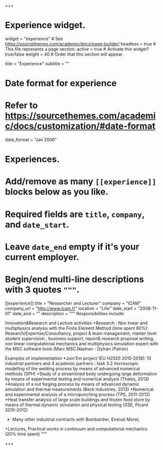 +++
# Experience widget.
widget = "experience"  # See https://sourcethemes.com/academic/docs/page-builder/
headless = true  # This file represents a page section.
active = true  # Activate this widget? true/false
weight = 40  # Order that this section will appear.

title = "Experience"
subtitle = ""

# Date format for experience
#   Refer to https://sourcethemes.com/academic/docs/customization/#date-format
date_format = "Jan 2006"

# Experiences.
#   Add/remove as many `[[experience]]` blocks below as you like.
#   Required fields are `title`, `company`, and `date_start`.
#   Leave `date_end` empty if it's your current employer.
#   Begin/end multi-line descriptions with 3 quotes `"""`.
[[experience]]
  title = "Researcher and Lecturer"
  company = "ICAM"
  company_url = "http://www.icam.fr"
  location = "Lille"
  date_start = "2008-11-01"
  date_end = ""
  description = """
  Responsibilities include:
  
  Innovation&Research and Lecture activities
+Research : Non linear and multiphysics analysis with the Finite Element Method
(time spent 80%):
Research/Expertise/Consultancy, project & team management, master level student supervision , business support, report& research proposal writing, non linear computational mechanics and multiphysics simulation expert with the MSC software tools (Marc MSC.Nastran - Dytran /Patran)

Examples of implementation
*Join'Em project (EU H2020 2015-2018): 10 industrial partners and 4 academic partners : task 3.2 microscopic modelling of the welding process by means of advanced numerical methods (SPH)
*Study of a streamlined body undergoing large deformation by means of experimental testing and numerical analysis (Thales, 2013)
*Analysis of a nut forging process by means of advanced dynamic simulation and thermal measurements (Beck Industries, 2013)
*Numerical and experimental analysis of a micropunching process (TPS, 2011-2013)
*Heat transfer analysis of large scale buildings and frozen food store by means of thermal dynamic simulation and physical testing (GSE, Picard 2010-2012)

+ Many other industrial contracts with Bombardier, Ensival Moret,

+Lectures, Practical works in continuum and computational mechanics
(20% time spent)
  """


+++
